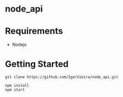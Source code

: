 # node_api

# Requirements

- Nodejs

# Getting Started

```
git clone https://github.com/IgorVieira/node_api.git

```

```
npm install
npm start
```
